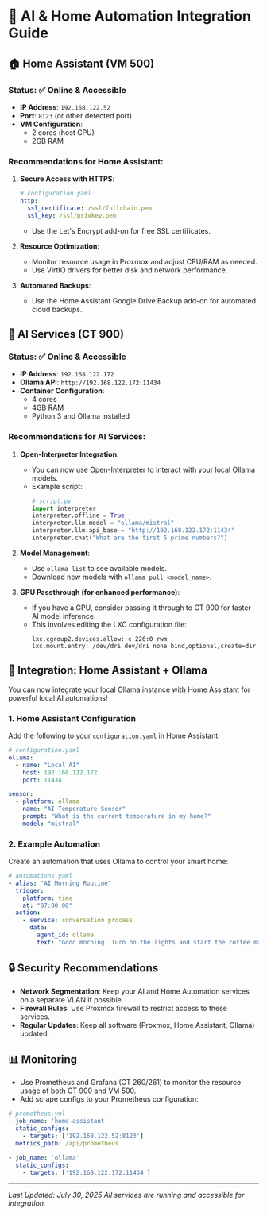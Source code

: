 # 🚀 AI & Home Automation Integration Guide

## 🏠 Home Assistant (VM 500)

### **Status: ✅ Online & Accessible**

- **IP Address**: `192.168.122.52`
- **Port**: `8123` (or other detected port)
- **VM Configuration**:
  - 2 cores (host CPU)
  - 2GB RAM

### **Recommendations for Home Assistant:**
1.  **Secure Access with HTTPS**:
    ```yaml
    # configuration.yaml
    http:
      ssl_certificate: /ssl/fullchain.pem
      ssl_key: /ssl/privkey.pem
    ```
    - Use the Let's Encrypt add-on for free SSL certificates.

2.  **Resource Optimization**:
    - Monitor resource usage in Proxmox and adjust CPU/RAM as needed.
    - Use VirtIO drivers for better disk and network performance.

3.  **Automated Backups**:
    - Use the Home Assistant Google Drive Backup add-on for automated cloud backups.

## 🤖 AI Services (CT 900)

### **Status: ✅ Online & Accessible**

- **IP Address**: `192.168.122.172`
- **Ollama API**: `http://192.168.122.172:11434`
- **Container Configuration**:
  - 4 cores
  - 4GB RAM
  - Python 3 and Ollama installed

### **Recommendations for AI Services:**

1.  **Open-Interpreter Integration**:
    - You can now use Open-Interpreter to interact with your local Ollama models.
    - Example script:
      ```python
      # script.py
      import interpreter
      interpreter.offline = True
      interpreter.llm.model = "ollama/mistral"
      interpreter.llm.api_base = "http://192.168.122.172:11434"
      interpreter.chat("What are the first 5 prime numbers?")
      ```

2.  **Model Management**:
    - Use `ollama list` to see available models.
    - Download new models with `ollama pull <model_name>`.

3.  **GPU Passthrough (for enhanced performance)**:
    - If you have a GPU, consider passing it through to CT 900 for faster AI model inference.
    - This involves editing the LXC configuration file:
      ```
      lxc.cgroup2.devices.allow: c 226:0 rwm
      lxc.mount.entry: /dev/dri dev/dri none bind,optional,create=dir
      ```

## 🔌 **Integration: Home Assistant + Ollama**

You can now integrate your local Ollama instance with Home Assistant for powerful local AI automations!

### **1. Home Assistant Configuration**

Add the following to your `configuration.yaml` in Home Assistant:

```yaml
# configuration.yaml
ollama:
  - name: "Local AI"
    host: 192.168.122.172
    port: 11434

sensor:
  - platform: ollama
    name: "AI Temperature Sensor"
    prompt: "What is the current temperature in my home?"
    model: "mistral"
```

### **2. Example Automation**

Create an automation that uses Ollama to control your smart home:

```yaml
# automations.yaml
- alias: "AI Morning Routine"
  trigger:
    platform: time
    at: "07:00:00"
  action:
    - service: conversation.process
      data:
        agent_id: ollama
        text: "Good morning! Turn on the lights and start the coffee maker."
```

## 🔒 **Security Recommendations**

- **Network Segmentation**: Keep your AI and Home Automation services on a separate VLAN if possible.
- **Firewall Rules**: Use Proxmox firewall to restrict access to these services.
- **Regular Updates**: Keep all software (Proxmox, Home Assistant, Ollama) updated.

## 📊 **Monitoring**

- Use Prometheus and Grafana (CT 260/261) to monitor the resource usage of both CT 900 and VM 500.
- Add scrape configs to your Prometheus configuration:

```yaml
# prometheus.yml
- job_name: 'home-assistant'
  static_configs:
    - targets: ['192.168.122.52:8123']
  metrics_path: /api/prometheus

- job_name: 'ollama'
  static_configs:
    - targets: ['192.168.122.172:11434']
```

---
*Last Updated: July 30, 2025*
*All services are running and accessible for integration.*

